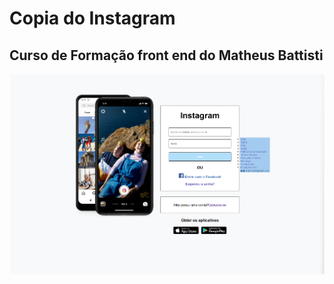 # Copia do Instagram
  
## Curso de Formação front end do Matheus Battisti
![previa](./img/image.png)